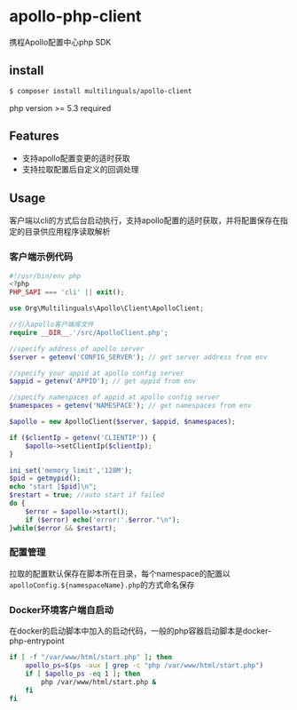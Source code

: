 # apollo-php-client
携程Apollo配置中心php SDK

## install
```bash
$ composer install multilinguals/apollo-client
```
php version >= 5.3 required

## Features
- 支持apollo配置变更的适时获取
- 支持拉取配置后自定义的回调处理

## Usage
客户端以cli的方式后台启动执行，支持apollo配置的适时获取，并将配置保存在指定的目录供应用程序读取解析

### 客户端示例代码
```php
#!/usr/bin/env php
<?php
PHP_SAPI === 'cli' || exit();

use Org\Multilinguals\Apollo\Client\ApolloClient;

//引入apollo客户端库文件
require __DIR__.'/src/ApolloClient.php';

//specify address of apollo server
$server = getenv('CONFIG_SERVER'); // get server address from env

//specify your appid at apollo config server
$appid = getenv('APPID'); // get appid from env

//specify namespaces of appid at apollo config server
$namespaces = getenv('NAMESPACE'); // get namespaces from env

$apollo = new ApolloClient($server, $appid, $namespaces);

if ($clientIp = getenv('CLIENTIP')) {
    $apollo->setClientIp($clientIp);
}

ini_set('memory_limit','128M');
$pid = getmypid();
echo "start [$pid]\n";
$restart = true; //auto start if failed
do {
    $error = $apollo->start();
    if ($error) echo('error:'.$error."\n");
}while($error && $restart);
```

### 配置管理

拉取的配置默认保存在脚本所在目录，每个namespace的配置以`apolloConfig.${namespaceName}.php`的方式命名保存

### Docker环境客户端自启动

在docker的启动脚本中加入的启动代码，一般的php容器启动脚本是docker-php-entrypoint
```bash
if [ -f "/var/www/html/start.php" ]; then
    apollo_ps=$(ps -aux | grep -c "php /var/www/html/start.php")
    if [ $apollo_ps -eq 1 ]; then
        php /var/www/html/start.php &
    fi
fi
```
